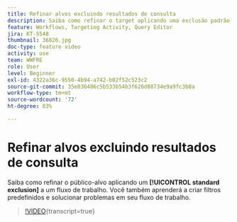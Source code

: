 ```yaml
---
title: Refinar alvos excluindo resultados de consulta
description: Saiba como refinar o target aplicando uma exclusão padrão a um fluxo de trabalho. Você também aprenderá a criar filtros predefinidos e solucionar problemas em seu fluxo de trabalho.
feature: Workflows, Targeting Activity, Query Editor
jira: KT-5548
thumbnail: 36826.jpg
doc-type: feature video
activity: use
team: WWFRE
role: User
level: Beginner
exl-id: 4322a36c-9550-4b94-a742-b02f52c523c2
source-git-commit: 35e036486c5b533b54b3f626d88734e9a9fc3b8a
workflow-type: tm+mt
source-wordcount: '72'
ht-degree: 83%

---
```


# Refinar alvos excluindo resultados de consulta

Saiba como refinar o público-alvo aplicando um **[!UICONTROL standard exclusion]** a um fluxo de trabalho. Você também aprenderá a criar filtros predefinidos e solucionar problemas em seu fluxo de trabalho.

>[!VIDEO](https://video.tv.adobe.com/v/326457?quality=12&learn=on&captions=por_br){transcript=true}
